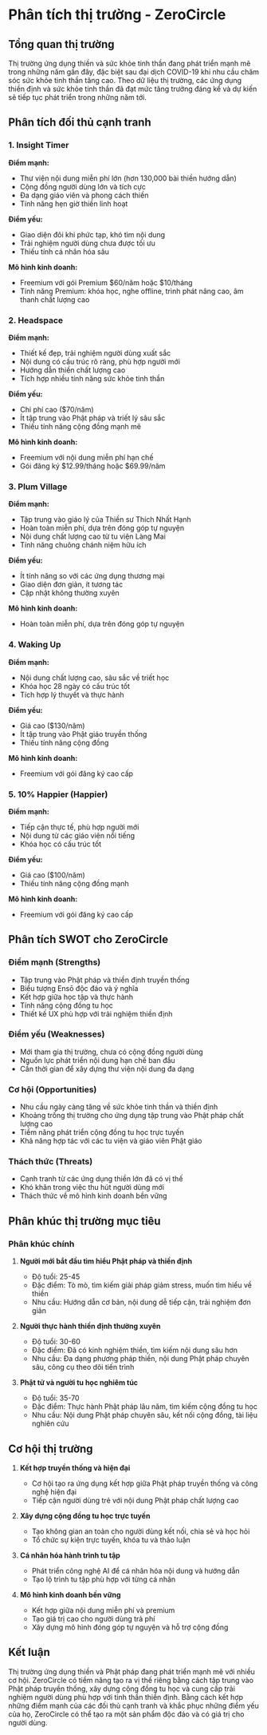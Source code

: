 # Phân tích thị trường - ZeroCircle

## Tổng quan thị trường

Thị trường ứng dụng thiền và sức khỏe tinh thần đang phát triển mạnh mẽ trong những năm gần đây, đặc biệt sau đại dịch COVID-19 khi nhu cầu chăm sóc sức khỏe tinh thần tăng cao. Theo dữ liệu thị trường, các ứng dụng thiền định và sức khỏe tinh thần đã đạt mức tăng trưởng đáng kể và dự kiến sẽ tiếp tục phát triển trong những năm tới.

## Phân tích đối thủ cạnh tranh

### 1. Insight Timer

**Điểm mạnh:**
- Thư viện nội dung miễn phí lớn (hơn 130,000 bài thiền hướng dẫn)
- Cộng đồng người dùng lớn và tích cực
- Đa dạng giáo viên và phong cách thiền
- Tính năng hẹn giờ thiền linh hoạt

**Điểm yếu:**
- Giao diện đôi khi phức tạp, khó tìm nội dung
- Trải nghiệm người dùng chưa được tối ưu
- Thiếu tính cá nhân hóa sâu

**Mô hình kinh doanh:**
- Freemium với gói Premium $60/năm hoặc $10/tháng
- Tính năng Premium: khóa học, nghe offline, trình phát nâng cao, âm thanh chất lượng cao

### 2. Headspace

**Điểm mạnh:**
- Thiết kế đẹp, trải nghiệm người dùng xuất sắc
- Nội dung có cấu trúc rõ ràng, phù hợp người mới
- Hướng dẫn thiền chất lượng cao
- Tích hợp nhiều tính năng sức khỏe tinh thần

**Điểm yếu:**
- Chi phí cao ($70/năm)
- Ít tập trung vào Phật pháp và triết lý sâu sắc
- Thiếu tính năng cộng đồng mạnh mẽ

**Mô hình kinh doanh:**
- Freemium với nội dung miễn phí hạn chế
- Gói đăng ký $12.99/tháng hoặc $69.99/năm

### 3. Plum Village

**Điểm mạnh:**
- Tập trung vào giáo lý của Thiền sư Thích Nhất Hạnh
- Hoàn toàn miễn phí, dựa trên đóng góp tự nguyện
- Nội dung chất lượng cao từ tu viện Làng Mai
- Tính năng chuông chánh niệm hữu ích

**Điểm yếu:**
- Ít tính năng so với các ứng dụng thương mại
- Giao diện đơn giản, ít tương tác
- Cập nhật không thường xuyên

**Mô hình kinh doanh:**
- Hoàn toàn miễn phí, dựa trên đóng góp tự nguyện

### 4. Waking Up

**Điểm mạnh:**
- Nội dung chất lượng cao, sâu sắc về triết học
- Khóa học 28 ngày có cấu trúc tốt
- Tích hợp lý thuyết và thực hành

**Điểm yếu:**
- Giá cao ($130/năm)
- Ít tập trung vào Phật giáo truyền thống
- Thiếu tính năng cộng đồng

**Mô hình kinh doanh:**
- Freemium với gói đăng ký cao cấp

### 5. 10% Happier (Happier)

**Điểm mạnh:**
- Tiếp cận thực tế, phù hợp người mới
- Nội dung từ các giáo viên nổi tiếng
- Khóa học có cấu trúc tốt

**Điểm yếu:**
- Giá cao ($100/năm)
- Thiếu tính năng cộng đồng mạnh

**Mô hình kinh doanh:**
- Freemium với gói đăng ký cao cấp

## Phân tích SWOT cho ZeroCircle

### Điểm mạnh (Strengths)
- Tập trung vào Phật pháp và thiền định truyền thống
- Biểu tượng Ensō độc đáo và ý nghĩa
- Kết hợp giữa học tập và thực hành
- Tính năng cộng đồng tu học
- Thiết kế UX phù hợp với trải nghiệm thiền định

### Điểm yếu (Weaknesses)
- Mới tham gia thị trường, chưa có cộng đồng người dùng
- Nguồn lực phát triển nội dung hạn chế ban đầu
- Cần thời gian để xây dựng thư viện nội dung đa dạng

### Cơ hội (Opportunities)
- Nhu cầu ngày càng tăng về sức khỏe tinh thần và thiền định
- Khoảng trống thị trường cho ứng dụng tập trung vào Phật pháp chất lượng cao
- Tiềm năng phát triển cộng đồng tu học trực tuyến
- Khả năng hợp tác với các tu viện và giáo viên Phật giáo

### Thách thức (Threats)
- Cạnh tranh từ các ứng dụng thiền lớn đã có vị thế
- Khó khăn trong việc thu hút người dùng mới
- Thách thức về mô hình kinh doanh bền vững

## Phân khúc thị trường mục tiêu

### Phân khúc chính

1. **Người mới bắt đầu tìm hiểu Phật pháp và thiền định**
   - Độ tuổi: 25-45
   - Đặc điểm: Tò mò, tìm kiếm giải pháp giảm stress, muốn tìm hiểu về thiền
   - Nhu cầu: Hướng dẫn cơ bản, nội dung dễ tiếp cận, trải nghiệm đơn giản

2. **Người thực hành thiền định thường xuyên**
   - Độ tuổi: 30-60
   - Đặc điểm: Đã có kinh nghiệm thiền, tìm kiếm nội dung sâu hơn
   - Nhu cầu: Đa dạng phương pháp thiền, nội dung Phật pháp chuyên sâu, công cụ theo dõi tiến trình

3. **Phật tử và người tu học nghiêm túc**
   - Độ tuổi: 35-70
   - Đặc điểm: Thực hành Phật pháp lâu năm, tìm kiếm cộng đồng tu học
   - Nhu cầu: Nội dung Phật pháp chuyên sâu, kết nối cộng đồng, tài liệu nghiên cứu

## Cơ hội thị trường

1. **Kết hợp truyền thống và hiện đại**
   - Cơ hội tạo ra ứng dụng kết hợp giữa Phật pháp truyền thống và công nghệ hiện đại
   - Tiếp cận người dùng trẻ với nội dung Phật pháp chất lượng cao

2. **Xây dựng cộng đồng tu học trực tuyến**
   - Tạo không gian an toàn cho người dùng kết nối, chia sẻ và học hỏi
   - Tổ chức sự kiện trực tuyến, khóa tu và thảo luận

3. **Cá nhân hóa hành trình tu tập**
   - Phát triển công nghệ AI để cá nhân hóa nội dung và hướng dẫn
   - Tạo lộ trình tu tập phù hợp với từng cá nhân

4. **Mô hình kinh doanh bền vững**
   - Kết hợp giữa nội dung miễn phí và premium
   - Tạo giá trị cao cho người dùng trả phí
   - Xây dựng mô hình đóng góp tự nguyện và hỗ trợ cộng đồng

## Kết luận

Thị trường ứng dụng thiền và Phật pháp đang phát triển mạnh mẽ với nhiều cơ hội. ZeroCircle có tiềm năng tạo ra vị thế riêng bằng cách tập trung vào Phật pháp truyền thống, xây dựng cộng đồng tu học và cung cấp trải nghiệm người dùng phù hợp với tinh thần thiền định. Bằng cách kết hợp những điểm mạnh của các đối thủ cạnh tranh và khắc phục những điểm yếu của họ, ZeroCircle có thể tạo ra một sản phẩm độc đáo và có giá trị cho người dùng.
